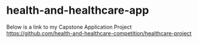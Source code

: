 # health-and-healthcare-app

Below is a link to my Capstone Application Project
https://github.com/health-and-healthcare-competition/healthcare-project
